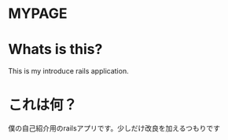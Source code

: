 # MYPAGE
# Whats is this?
This is my introduce rails application.

# これは何？
僕の自己紹介用のrailsアプリです。少しだけ改良を加えるつもりです


